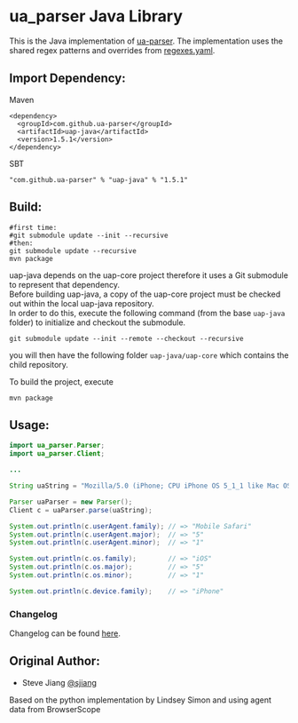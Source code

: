 ua_parser Java Library
======================

This is the Java implementation of [ua-parser](https://github.com/ua-parser).
The implementation uses the shared regex patterns and overrides from [regexes.yaml](https://github.com/ua-parser/uap-core/blob/master/regexes.yaml).

Import Dependency:
------
Maven
```
<dependency>
  <groupId>com.github.ua-parser</groupId>
  <artifactId>uap-java</artifactId>
  <version>1.5.1</version>
</dependency>
```

SBT
```
"com.github.ua-parser" % "uap-java" % "1.5.1"
```

Build:
------

```
#first time:
#git submodule update --init --recursive
#then:
git submodule update --recursive
mvn package
```
uap-java depends on the uap-core project therefore it uses a Git submodule to represent that dependency.  
Before building uap-java, a copy of the uap-core project must be checked out within the local uap-java repository.  
In order to do this, execute the following command (from the base `uap-java` folder) to initialize and checkout the submodule.  

```
git submodule update --init --remote --checkout --recursive
```

you will then have the following folder `uap-java/uap-core` which contains the child repository.

To build the project, execute
```
mvn package
```

Usage:
--------
```java
import ua_parser.Parser;
import ua_parser.Client;

...

String uaString = "Mozilla/5.0 (iPhone; CPU iPhone OS 5_1_1 like Mac OS X) AppleWebKit/534.46 (KHTML, like Gecko) Version/5.1 Mobile/9B206 Safari/7534.48.3";

Parser uaParser = new Parser();
Client c = uaParser.parse(uaString);

System.out.println(c.userAgent.family); // => "Mobile Safari"
System.out.println(c.userAgent.major);  // => "5"
System.out.println(c.userAgent.minor);  // => "1"

System.out.println(c.os.family);        // => "iOS"
System.out.println(c.os.major);         // => "5"
System.out.println(c.os.minor);         // => "1"

System.out.println(c.device.family);    // => "iPhone"
```

### Changelog
Changelog can be found [here](https://github.com/ua-parser/uap-java/wiki/ChangeLog).

Original Author:
-------

  * Steve Jiang [@sjiang](https://twitter.com/sjiang)

  Based on the python implementation by Lindsey Simon and using agent data from BrowserScope
